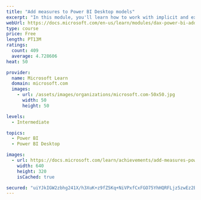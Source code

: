 ```yaml
---
title: "Add measures to Power BI Desktop models"
excerpt: "In this module, you'll learn how to work with implicit and explicit measures. You'll start by creating simple measures, which summarize a single column or table. Then, you'll create more detailed measures based on other measures in the model. Additionally, you'll learn about the similarities of, and differences between, a calculated column and a measure."
webUrl: https://docs.microsoft.com/en-us/learn/modules/dax-power-bi-add-measures/
type: course
price: Free
length: PT13M
ratings:
  count: 409
  average: 4.728606
heat: 50

provider:
  name: Microsoft Learn
  domain: microsoft.com
  images:
    - url: /assets/images/organizations/microsoft.com-50x50.jpg
      width: 50
      height: 50

levels:
  - Intermediate

topics:
  - Power BI
  - Power BI Desktop

images:
  - url: https://docs.microsoft.com/learn/achievements/add-measures-power-bi-desktop-social.png
    width: 640
    height: 320
    isCached: true

secured: "uiYJkIGW2zbhg241X/h3XuK+z9fZ5Kq+NiVPxfCxFGO75YhHQRFLjz5zwEz2BxUP+4b0093OJzvreAcjdwQQhectXEx/bFeV3dItE0JztEGmE1m1Adn1UpasiScv6b0GN6oJYvQecX+fi0zXh/oxqAJ+8gOHN82D6Cpk988jCw/aew0qNcBCWKGmM2Jd6yr4ddva5qFdTvXPfRr4yZThjaw14P0EZP4WmnIZWBj0xAOH8TpdYXBYgwy8rTPFpNCj/04QLwWjkiVAbgeL4VtJ9nBxz4Uepi7bDFz/MMdKGc5yHQOUcLQ1/mshU0b4LEzUxw3WUBKaGHXQbJPbLDHrwGZhVav1DxBcLTOUHwCfHS6pwOU4mWLwXC3FyP7bPjE6FCwl5WZRg+w0rICQWAsXuTu4ZM4fA8FNs4mR+e7YofE=;FJR2nZBp4EDr3KSL5GENVg=="
---
```


